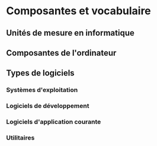 # Composantes et vocabulaire

## Unités de mesure en informatique

## Composantes de l'ordinateur

## Types de logiciels

### Systèmes d'exploitation

### Logiciels de développement

### Logiciels d'application courante

### Utilitaires

